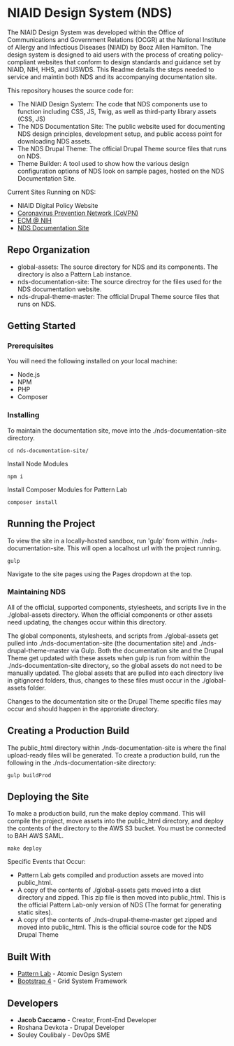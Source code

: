# NIAID Design System (NDS)

The NIAID Design System was developed within the Office of Communications and Government Relations (OCGR) at the National Institute of Allergy and Infectious Diseases (NIAID) by Booz Allen Hamilton. The design system is designed to aid users with the process of creating policy-compliant websites that conform to design standards and guidance set by NIAID, NIH, HHS, and USWDS. This Readme details the steps needed to service and maintin both NDS and its accompanying documentation site.

This repository houses the source code for:
* The NIAID Design System: The code that NDS components use to function including CSS, JS, Twig, as well as third-party library assets (CSS, JS)
* The NDS Documentation Site: The public website used for documenting NDS design principles, development setup, and public access point for downloading NDS assets.
* The NDS Drupal Theme: The official Drupal Theme source files that runs on NDS.
* Theme Builder: A tool used to show how the various design configuration options of NDS look on sample pages, hosted on the NDS Documentation Site.

Current Sites Running on NDS:
* NIAID Digital Policy Website
* [Coronavirus Prevention Network (CoVPN)](https://coronaviruspreventionnetwork.org)
* [ECM @ NIH](https://ecm.nih.gov/)
* [NDS Documentation Site](http://ids-theme-builder.niaid.nih.gov.s3-website-us-east-1.amazonaws.com/)

## Repo Organization

* global-assets: The source directory for NDS and its components. The directory is also a Pattern Lab instance.
* nds-documentation-site: The source directroy for the files used for the NDS documentation website.
* nds-drupal-theme-master: The official Drupal Theme source files that runs on NDS.

## Getting Started

### Prerequisites

You will need the following installed on your local machine:

* Node.js
* NPM
* PHP
* Composer

### Installing

To maintain the documentation site, move into the ./nds-documentation-site directory.

```
cd nds-documentation-site/
```

Install Node Modules

```
npm i
```

Install Composer Modules for Pattern Lab

```
composer install
```

## Running the Project

To view the site in a locally-hosted sandbox, run 'gulp' from within ./nds-documentation-site. This will open a localhost url with the project running.

```
gulp
```

Navigate to the site pages using the Pages dropdown at the top.

### Maintaining NDS

All of the official, supported components, stylesheets, and scripts live in the ./global-assets directory. When the official components or other assets need updating, the changes occur within this directory.

The global components, stylesheets, and scripts from ./global-assets get pulled into ./nds-documentation-site (the documentation site) and ./nds-drupal-theme-master via Gulp. Both the documentation site and the Drupal Theme get updated with these assets when gulp is run from within the ./nds-documentation-site directory, so the global assets do not need to be manually updated. The global assets that are pulled into each directory live in gitignored folders, thus, changes to these files must occur in the ./global-assets folder.

Changes to the documentation site or the Drupal Theme specific files may occur and should happen in the approriate directory. 

## Creating a Production Build

The public_html directory within ./nds-documentation-site is where the final upload-ready files will be generated. To create a production build, run the following in the ./nds-documentation-site directory:

```
gulp buildProd
```

## Deploying the Site

To make a production build, run the make deploy command. This will compile the project, move assets into the public_html directory, and deploy the contents of the directory to the AWS S3 bucket. You must be connected to BAH AWS SAML.

```
make deploy
```

Specific Events that Occur:
* Pattern Lab gets compiled and production assets are moved into public_html.
* A copy of the contents of ./global-assets gets moved into a dist directory and zipped. This zip file is then moved into public_html. This is the official Pattern Lab-only version of NDS (The format for generating static sites).
* A copy of the contents of ./nds-drupal-theme-master get zipped and moved into public_html. This is the official source code for the NDS Drupal Theme

## Built With

* [Pattern Lab](https://patternlab.io/) - Atomic Design System
* [Bootstrap 4](https://getbootstrap.com/) - Grid System Framework

## Developers

* **Jacob Caccamo** - Creator, Front-End Developer
* Roshana Devkota - Drupal Developer
* Souley Coulibaly - DevOps SME